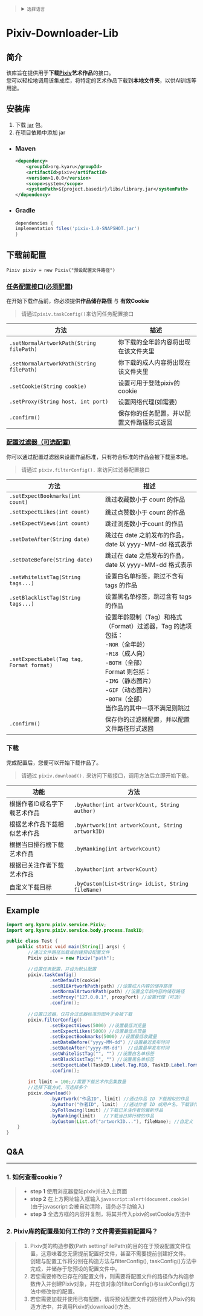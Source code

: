 <blockquote>
  <details>
    <summary>
      <code>选择语言</code>
    </summary>
    <br/>
    <a href="中文readme的url">中文</a>
    <br/>
    <a href="英文readme的url">English</a>
    <br/>
    <a href="日語readme的url">日本語</a>
  </details>
</blockquote>

# Pixiv-Downloader-Lib
## 简介
该库旨在提供用于**下载[Pixiv](https://www.pixiv.net)艺术作品**的接口。  
您可以轻松地调用该集成库，将特定的艺术作品下载到**本地文件夹**，以供AI训练等用途。
## 安装库
1. 下载 [jar](https://github.com/Ita-Ya/Pixiv/releases/download/lib/pixiv-1.0-SNAPSHOT.jar) 包。
2. 在项目依赖中添加 jar
- ### Maven
   ```xml
   <dependency>
       <groupId>org.kyaru</groupId>
       <artifactId>pixiv</artifactId>
       <version>1.0.0</version>
       <scope>system</scope>
       <systemPath>${project.basedir}/libs/library.jar</systemPath>
   </dependency>
   ```
- ### Gradle
   ```groovy
   dependencies {
   implementation files('pixiv-1.0-SNAPSHOT.jar')
   }
   ```

## 下载前配置
`Pixiv pixiv = new Pixiv("预设配置文件路径")`  
###  [任务配置接口(必须配置)]()
在开始下载作品前，你必须提供**作品储存路径** 与 **有效Cookie**  
> 请通过`pixiv.taskConfig()`来访问任务配置接口

| 方法                                        |  描述                   |
|-------------------------------------------|-----------------------|
| `.setNormalArtworkPath(String filePath)`  | 你下载的全年龄内容将出现在该文件夹里    |
| `.setNormalArtworkPath(String filePath)`  | 你下载的成人内容将出现在该文件夹里     |
| `.setCookie(String cookie)`               | 设置可用于登陆pixiv的cookie   |
| `.setProxy(String host, int port)`        | 设置网络代理(如需要)           |
| `.confirm()`                              | 保存你的任务配置，并以配置文件路径形式返回 |

### [配置过滤器（可选配置)]()
你可以通过配置过滤器来设置作品标准，只有符合标准的作品会被下载至本地。
> 请通过 `pixiv.filterConfig().` 来访问过滤器配置接口
>
| 方法                                        | 描述                                                                                                                                                                        |
|-------------------------------------------|---------------------------------------------------------------------------------------------------------------------------------------------------------------------------|
| `.setExpectBookmarks(int count)`          | 跳过收藏数小于 count 的作品                                                                                                                                                         |
| `.setExpectLikes(int count)`              | 跳过点赞数小于 count 的作品                                                                                                                                                         |
| `.setExpectViews(int count)`              | 跳过浏览数小于count 的作品                                                                                                                                                          |
| `.setDateAfter(String date)`              | 跳过在 date 之前发布的作品，date 以 yyyy-MM-dd 格式表示                                                                                                                                   |
| `.setDateBefore(String date)`             | 跳过在 date 之后发布的作品，date 以 yyyy-MM-dd 格式表示                                                                                                                                   |
| `.setWhitelistTag(String tags...)`        | 设置白名单标签，跳过不含有 tags 的作品                                                                                                                                                    |
| `.setBlacklistTag(String tags...)`        | 设置黑名单标签，跳过含有 tags 的作品                                                                                                                                                     |
| `.setExpectLabel(Tag tag, Format format)` | 设置年龄限制（Tag）和格式（Format）过滤器，Tag 的选项包括：<br/>-`NOR`（全年龄）<br/>-`R18`（成人向）<br/>-`BOTH`（全部）<br/>Format 则包括：<br/>-`IMG`（静态图片）<br/>-`GIF`（动态图片）<br/>-`BOTH`（全部）<br/>当作品的其中一项不满足则跳过 |
| `.confirm()`                              | 保存你的过滤器配置，并以配置文件路径形式返回                                                                                                                                                    |

### 下载
完成配置后，您便可以开始下载作品了。  
> 请通过 `pixiv.download().` 来访问下载接口，调用方法后立即开始下载。
> 
| 功能               | 方法                                                |
|------------------|---------------------------------------------------|
| 根据作者ID或名字下载艺术作品  | `.byAuthor(int artworkCount, String author)`      |
| 根据艺术作品下载相似艺术作品   | `.byArtwork(int artworkCount, String artworkID)`  |
| 根据当日排行榜下载艺术作品    | `.byRanking(int artworkCount)`                    |
| 根据已关注作者下载艺术作品    | `.byAuthor(int artworkCount)`                     |
| 自定义下载目标          | `.byCustom(List<String> idList, String fileName)` |

## Example
```java
import org.kyaru.pixiv.service.Pixiv;
import org.kyaru.pixiv.service.body.process.TaskID;

public class Test {
    public static void main(String[] args) {
        //通过文件路径加载或创建预设配置文件
        Pixiv pixiv = new Pixiv("path");

        //设置任务配置，并设为默认配置
        pixiv.taskConfig()
                .setDefault(cookie) 
                .setR18ArtworkPath(path) //设置成人内容的储存路径
                .setNormalArtworkPath(path) //设置全年龄内容的储存路径
                .setProxy("127.0.0.1", proxyPort) //设置代理（可选）
                .confirm();
        
        //设置过滤器，仅符合过滤器标准的图片才会被下载
        pixiv.filterConfig()
                .setExpectViews(5000) //设置最低浏览量
                .setExpectLikes(5000) //设置最低点赞量
                .setExpectBookmarks(5000) //设置最低收藏量
                .setDateBefore("yyyy-MM-dd") //设置最迟发布时间
                .setDateAfter("yyyy-MM-dd")  //设置最早发布时间
                .setWhitelistTag("", "") //设置白名单标签
                .setBlacklistTag("", "") //设置黑名单标签
                .setExpectLabel(TaskID.Label.Tag.R18, TaskID.Label.Format.GIF) //设置仅下载成人动图
                .confirm();
        
        int limit = 100;//需要下载艺术作品集数量
        //选择下载方式，可选择多个
        pixiv.download()
                .byArtwork("作品ID", limit) //通过作品 ID 下载相似的作品
                .byAuthor("作者ID", limit)  //通过作者 ID 或用户名，下载该作者的最新作品
                .byFollowing(limit) //下载已关注作者的最新作品
                .byRanking(limit)   //下载当日排行榜的作品
                .byCustom(List.of("artworkID..."), fileName); //自定义
    }
}
```
## Q&A
___
### 1. 如何查看cookie？
> - **step 1** 使用浏览器登陆pixiv并进入主页面  
> - **step 2** 在上方网址输入框输入`javascript:alert(document.cookie)` (由于javascript:会被自动清除，请务必手动输入)  
> - **step 3** 全选方框的内容并复制，将其并传入pixiv的setCookie方法中

### 2. Pixiv库的配置是如何工作的？文件需要提前配置吗？
> 1. Pixiv类的构造参数(Path settingFilePath)的目的在于预设配置文件位置，这意味着您无需提前配置好文件，甚至不需要提前创建好文件。  
   创建与配置工作将分别在构造方法与filterConfig(), taskConfig()方法中完成，并储存于您预设的配置文件中。 
> 2. 若您需要修改已存在的配置文件，则需要将配置文件的路径作为构造参数传入并创建Pixiv对象，并在该对象的filterConfig()与taskConfig()方法中修改你的配置。  
> 3. 若您需要加载并使用已有配置，请将预设配置文件的路径传入Pixiv的构造方法中，并调用Pixiv的download()方法。